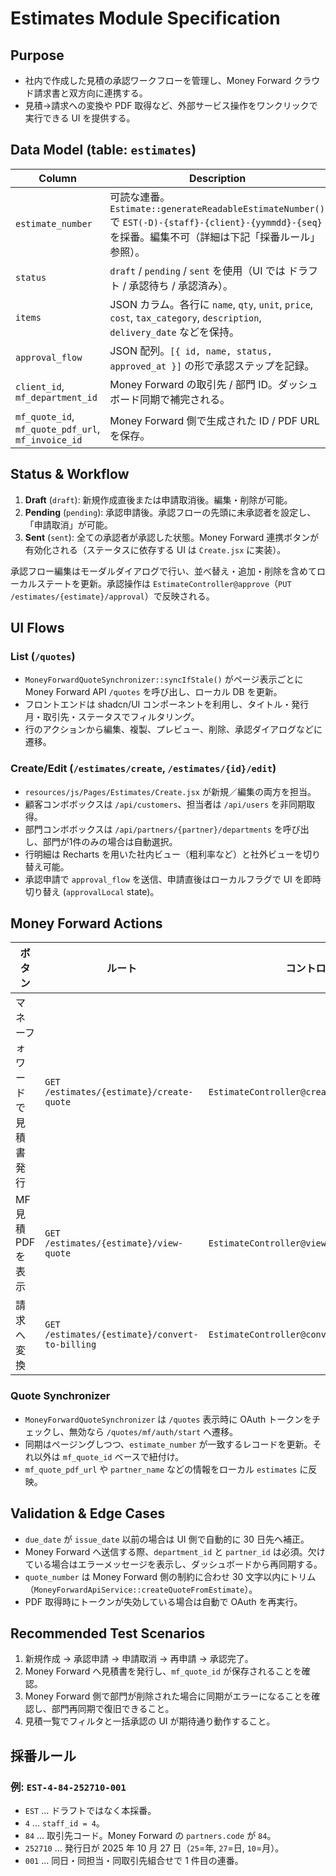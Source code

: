 # Estimates Module Specification

## Purpose
- 社内で作成した見積の承認ワークフローを管理し、Money Forward クラウド請求書と双方向に連携する。
- 見積→請求への変換や PDF 取得など、外部サービス操作をワンクリックで実行できる UI を提供する。

## Data Model (table: `estimates`)
| Column | Description |
| --- | --- |
| `estimate_number` | 可読な連番。`Estimate::generateReadableEstimateNumber()` で `EST(-D)-{staff}-{client}-{yymmdd}-{seq}` を採番。編集不可（詳細は下記「採番ルール」参照）。 |
| `status` | `draft` / `pending` / `sent` を使用（UI では ドラフト / 承認待ち / 承認済み）。 |
| `items` | JSON カラム。各行に `name`, `qty`, `unit`, `price`, `cost`, `tax_category`, `description`, `delivery_date` などを保持。 |
| `approval_flow` | JSON 配列。`[{ id, name, status, approved_at }]` の形で承認ステップを記録。 |
| `client_id`, `mf_department_id` | Money Forward の取引先 / 部門 ID。ダッシュボード同期で補完される。 |
| `mf_quote_id`, `mf_quote_pdf_url`, `mf_invoice_id` | Money Forward 側で生成された ID / PDF URL を保存。 |

## Status & Workflow
1. **Draft** (`draft`): 新規作成直後または申請取消後。編集・削除が可能。
2. **Pending** (`pending`): 承認申請後。承認フローの先頭に未承認者を設定し、「申請取消」が可能。
3. **Sent** (`sent`): 全ての承認者が承認した状態。Money Forward 連携ボタンが有効化される（ステータスに依存する UI は `Create.jsx` に実装）。

承認フロー編集はモーダルダイアログで行い、並べ替え・追加・削除を含めてローカルステートを更新。承認操作は `EstimateController@approve`（`PUT /estimates/{estimate}/approval`）で反映される。

## UI Flows
### List (`/quotes`)
- `MoneyForwardQuoteSynchronizer::syncIfStale()` がページ表示ごとに Money Forward API `/quotes` を呼び出し、ローカル DB を更新。
- フロントエンドは shadcn/UI コンポーネントを利用し、タイトル・発行月・取引先・ステータスでフィルタリング。
- 行のアクションから編集、複製、プレビュー、削除、承認ダイアログなどに遷移。

### Create/Edit (`/estimates/create`, `/estimates/{id}/edit`)
- `resources/js/Pages/Estimates/Create.jsx` が新規／編集の両方を担当。
- 顧客コンボボックスは `/api/customers`、担当者は `/api/users` を非同期取得。
- 部門コンボボックスは `/api/partners/{partner}/departments` を呼び出し、部門が1件のみの場合は自動選択。
- 行明細は Recharts を用いた社内ビュー（粗利率など）と社外ビューを切り替え可能。
- 承認申請で `approval_flow` を送信、申請直後はローカルフラグで UI を即時切り替え (`approvalLocal` state)。

## Money Forward Actions
| ボタン | ルート | コントローラ | 備考 |
| --- | --- | --- | --- |
| マネーフォワードで見積書発行 | `GET /estimates/{estimate}/create-quote` | `EstimateController@createMfQuote` | アクセストークンが無い場合は `/estimates/auth/start` にフォールバック。 |
| MF見積PDFを表示 | `GET /estimates/{estimate}/view-quote` | `EstimateController@viewMfQuotePdf` | 有効なトークンが無い場合は OAuth → PDF ストリーミング。 |
| 請求へ変換 | `GET /estimates/{estimate}/convert-to-billing` | `EstimateController@convertMfQuoteToBilling` | Money Forward API `/quotes/{id}/convert_to_billing` を呼び出す。 |

### Quote Synchronizer
- `MoneyForwardQuoteSynchronizer` は `/quotes` 表示時に OAuth トークンをチェックし、無効なら `/quotes/mf/auth/start` へ遷移。
- 同期はページングしつつ、`estimate_number` が一致するレコードを更新。それ以外は `mf_quote_id` ベースで紐付け。
- `mf_quote_pdf_url` や `partner_name` などの情報をローカル `estimates` に反映。

## Validation & Edge Cases
- `due_date` が `issue_date` 以前の場合は UI 側で自動的に 30 日先へ補正。
- Money Forward へ送信する際、`department_id` と `partner_id` は必須。欠けている場合はエラーメッセージを表示し、ダッシュボードから再同期する。
- `quote_number` は Money Forward 側の制約に合わせ 30 文字以内にトリム（`MoneyForwardApiService::createQuoteFromEstimate`）。
- PDF 取得時にトークンが失効している場合は自動で OAuth を再実行。

## Recommended Test Scenarios
1. 新規作成 → 承認申請 → 申請取消 → 再申請 → 承認完了。
2. Money Forward へ見積書を発行し、`mf_quote_id` が保存されることを確認。
3. Money Forward 側で部門が削除された場合に同期がエラーになることを確認し、部門再同期で復旧できること。
4. 見積一覧でフィルタと一括承認の UI が期待通り動作すること。

## 採番ルール
### 例: `EST-4-84-252710-001`
- `EST` … ドラフトではなく本採番。
- `4` … `staff_id = 4`。
- `84` … 取引先コード。Money Forward の `partners.code` が `84`。
- `252710` … 発行日が 2025 年 10 月 27 日（`25`=年, `27`=日, `10`=月）。
- `001` … 同日・同担当・同取引先組合せで 1 件目の連番。
